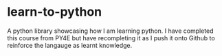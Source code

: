 # learn-to-python
A python library showcasing how I am learning python.
I have completed this course from PY4E but have recompleting it as I push it onto Github to reinforce the langauge as learnt knowledge. 
